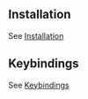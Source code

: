 ## Installation

See [Installation](./installation.md)

## Keybindings

See [Keybindings](./keybindings.md)
